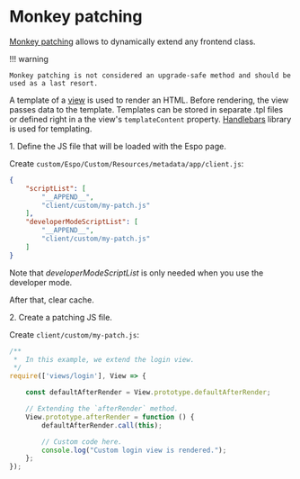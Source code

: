 # Monkey patching

[Monkey patching](https://en.wikipedia.org/wiki/Monkey_patch) allows to dynamically extend any frontend class.


!!! warning

    Monkey patching is not considered an upgrade-safe method and should be used as a last resort.

A template of a [view](../view.md) is used to render an HTML. Before rendering, the view passes data to the template. Templates can be stored in separate .tpl files or defined right in a the view's `templateContent` property. [Handlebars](https://handlebarsjs.com) library is used for templating.

1\. Define the JS file that will be loaded with the Espo page.

Create `custom/Espo/Custom/Resources/metadata/app/client.js`:

```json
{
    "scriptList": [
        "__APPEND__",
        "client/custom/my-patch.js"
    ],
    "developerModeScriptList": [
        "__APPEND__",
        "client/custom/my-patch.js"
    ]
}
```

Note that *developerModeScriptList* is only needed when you use the developer mode.

After that, clear cache.

2\. Create a patching JS file.

Create `client/custom/my-patch.js`:

```js
/**
 *  In this example, we extend the login view.
 */
require(['views/login'], View => {

    const defaultAfterRender = View.prototype.defaultAfterRender;

    // Extending the `afterRender` method.
    View.prototype.afterRender = function () {
        defaultAfterRender.call(this);

        // Custom code here.
        console.log("Custom login view is rendered.");
    };
});
```

